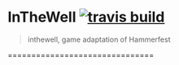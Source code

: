 **InTheWell** [![travis build](https://travis-ci.org/alexis-puska/InTheWell.svg?branch=master)](https://travis-ci.org/alexis-puska/InTheWell)
===============================

> inthewell, game adaptation of Hammerfest

===============================

